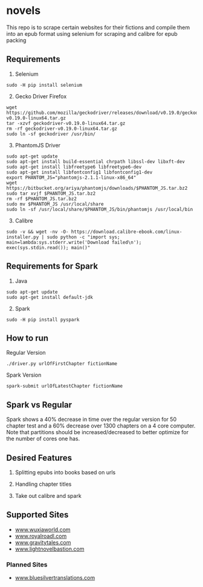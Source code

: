 # novels
This repo is to scrape certain websites for their fictions and compile them into an epub format using selenium for scraping and calibre for epub packing

## Requirements
1. Selenium
```shell
sudo -H pip install selenium
```

2.  Gecko Driver
Firefox
```shell
wget https://github.com/mozilla/geckodriver/releases/download/v0.19.0/geckodriver-v0.19.0-linux64.tar.gz
tar -xzvf geckodriver-v0.19.0-linux64.tar.gz
rm -rf geckodriver-v0.19.0-linux64.tar.gz
sudo ln -sf geckodriver /usr/bin/
```
3. PhantomJS Driver
```shell
sudo apt-get update
sudo apt-get install build-essential chrpath libssl-dev libxft-dev
sudo apt-get install libfreetype6 libfreetype6-dev
sudo apt-get install libfontconfig1 libfontconfig1-dev
export PHANTOM_JS="phantomjs-2.1.1-linux-x86_64"
wget https://bitbucket.org/ariya/phantomjs/downloads/$PHANTOM_JS.tar.bz2
sudo tar xvjf $PHANTOM_JS.tar.bz2
rm -rf $PHANTOM_JS.tar.bz2
sudo mv $PHANTOM_JS /usr/local/share
sudo ln -sf /usr/local/share/$PHANTOM_JS/bin/phantomjs /usr/local/bin
```

3. Calibre
```shell
sudo -v && wget -nv -O- https://download.calibre-ebook.com/linux-installer.py | sudo python -c "import sys; main=lambda:sys.stderr.write('Download failed\n'); exec(sys.stdin.read()); main()"
```

## Requirements for Spark

1. Java

```shell
sudo apt-get update
sudo apt-get install default-jdk
```

2. Spark

```shell
sudo -H pip install pyspark
```

## How to run
Regular Version
```shell
./driver.py urlOfFirstChapter fictionName
```

Spark Version
```shell
spark-submit urlOfLatestChapter fictionName
```

## Spark vs Regular 
Spark shows a 40% decrease in time over the regular version for 50 chapter test and a 60% decrease over 1300 chapters on a 4 core computer. Note that partitions should be increased/decreased to better optimize for the number of cores one has.

## Desired Features

1. Splitting epubs into books based on urls

2. Handling chapter titles

3. Take out calibre and spark

## Supported Sites
* www.wuxiaworld.com
* www.royalroadl.com
* www.gravitytales.com
* www.lightnovelbastion.com

### Planned Sites
* www.bluesilvertranslations.com
